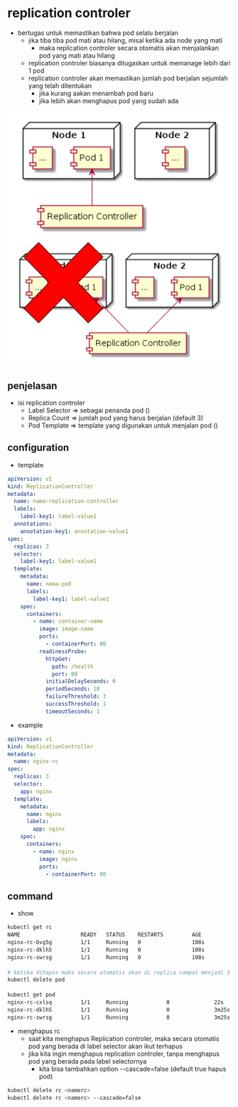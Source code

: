 # replication controler
- bertugas untuk memastikan bahwa pod selalu berjalan
    - jika tiba tiba pod mati atau hilang, misal ketika ada node yang mati
        - maka replication controler secara otomatis akan menjalankan pod yang mati atau hilang
    - replication controler biasanya ditugaskan untuk memanage lebih dari 1 pod
    - replication controler akan memastikan jumlah pod berjalan sejumlah yang telah ditentukan
        - jika kurang aakan menambah pod baru
        - jika lebih akan menghapus pod yang sudah ada

![alt text](docs/images/image.png)
![alt text](docs/images/image-1.png)

## penjelasan
- isi replication controler
    - Label Selector => sebagai penanda pod ()
    - Replica Count => jumlah pod yang harus berjalan (default 3)
    - Pod Template => template yang digunakan untuk menjalan pod ()

## configuration
- template
```yaml
apiVersion: v1
kind: ReplicationController
metadata:
  name: nama-replication-controller
  labels:
    label-key1: label-value1 
  annotations:
    annotation-key1: annotation-value1
spec:
  replicas: 3
  selector:
    label-key1: label-value1
  template:
    metadata:
      name: nama-pod
      labels:
        label-key1: label-value1
    spec:
      containers:
        - name: container-name
          image: image-name
          ports:
            - containerPort: 80
          readinessProbe:
            httpGet:
              path: /health
              port: 80
            initialDelaySeconds: 0
            periodSeconds: 10
            failureThreshold: 3
            successThreshold: 1
            timeoutSeconds: 1
```

- example
```yaml
apiVersion: v1
kind: ReplicationController
metadata:
  name: nginx-rc
spec:
  replicas: 3
  selector:
    app: nginx
  template:
    metadata:
      name: nginx
      labels:
        app: nginx
    spec:
      containers:
        - name: nginx
          image: nginx
          ports: 
            - containerPort: 80
```

## command
- show 
```bash
kubectl get rc
NAME                   READY   STATUS    RESTARTS         AGE
nginx-rc-bvg5g         1/1     Running   0                108s
nginx-rc-dklh5         1/1     Running   0                108s
nginx-rc-swrsg         1/1     Running   0                108s

# ketika dihapus maka secara otomatis akan di replica sampai menjadi 3 pod lagi
kubectl delete pod 

kubectl get pod
nginx-rc-cxlsq         1/1     Running            0              22s
nginx-rc-dklh5         1/1     Running            0              3m25s
nginx-rc-swrsg         1/1     Running            0              3m25s
```

- menghapus rc
    - saat kita menghapus Replication controler, maka secara otomatis pod yang berada di label selector akan ikut terhapus
    - jika kita ingin menghapus replication controler, tanpa menghapus pod yang berada pada label selectornya
        - kita bisa tambahkan option --cascade=false (default true hapus pod)
```bash
kubectl delete rc <namerc>
kubectl delete rc <namerc> --cascade=false
```